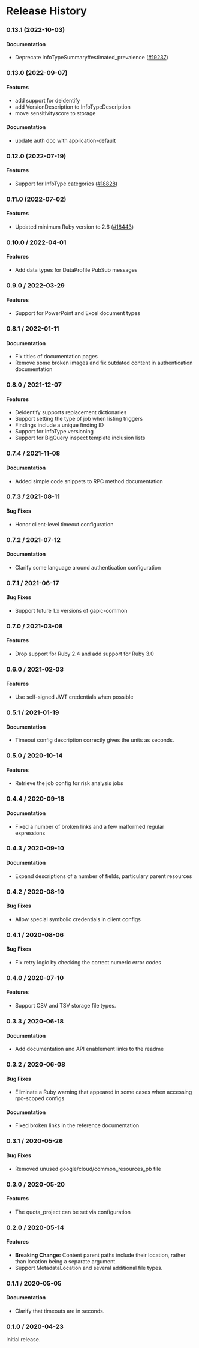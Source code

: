 # Release History

### 0.13.1 (2022-10-03)

#### Documentation

* Deprecate InfoTypeSummary#estimated_prevalence ([#19237](https://github.com/googleapis/google-cloud-ruby/issues/19237)) 

### 0.13.0 (2022-09-07)

#### Features

* add support for deidentify 
* add VersionDescription to InfoTypeDescription 
* move sensitivityscore to storage 
#### Documentation

* update auth doc with application-default 

### 0.12.0 (2022-07-19)

#### Features

* Support for InfoType categories ([#18828](https://github.com/googleapis/google-cloud-ruby/issues/18828)) 

### 0.11.0 (2022-07-02)

#### Features

* Updated minimum Ruby version to 2.6 ([#18443](https://github.com/googleapis/google-cloud-ruby/issues/18443)) 

### 0.10.0 / 2022-04-01

#### Features

* Add data types for DataProfile PubSub messages

### 0.9.0 / 2022-03-29

#### Features

* Support for PowerPoint and Excel document types

### 0.8.1 / 2022-01-11

#### Documentation

* Fix titles of documentation pages
* Remove some broken images and fix outdated content in authentication documentation

### 0.8.0 / 2021-12-07

#### Features

* Deidentify supports replacement dictionaries
* Support setting the type of job when listing triggers
* Findings include a unique finding ID
* Support for InfoType versioning
* Support for BigQuery inspect template inclusion lists

### 0.7.4 / 2021-11-08

#### Documentation

* Added simple code snippets to RPC method documentation

### 0.7.3 / 2021-08-11

#### Bug Fixes

* Honor client-level timeout configuration

### 0.7.2 / 2021-07-12

#### Documentation

* Clarify some language around authentication configuration

### 0.7.1 / 2021-06-17

#### Bug Fixes

* Support future 1.x versions of gapic-common

### 0.7.0 / 2021-03-08

#### Features

* Drop support for Ruby 2.4 and add support for Ruby 3.0

### 0.6.0 / 2021-02-03

#### Features

* Use self-signed JWT credentials when possible

### 0.5.1 / 2021-01-19

#### Documentation

* Timeout config description correctly gives the units as seconds.

### 0.5.0 / 2020-10-14

#### Features

* Retrieve the job config for risk analysis jobs

### 0.4.4 / 2020-09-18

#### Documentation

* Fixed a number of broken links and a few malformed regular expressions

### 0.4.3 / 2020-09-10

#### Documentation

* Expand descriptions of a number of fields, particulary parent resources

### 0.4.2 / 2020-08-10

#### Bug Fixes

* Allow special symbolic credentials in client configs

### 0.4.1 / 2020-08-06

#### Bug Fixes

* Fix retry logic by checking the correct numeric error codes

### 0.4.0 / 2020-07-10

#### Features

* Support CSV and TSV storage file types.

### 0.3.3 / 2020-06-18

#### Documentation

* Add documentation and API enablement links to the readme

### 0.3.2 / 2020-06-08

#### Bug Fixes

* Eliminate a Ruby warning that appeared in some cases when accessing rpc-scoped configs

#### Documentation

* Fixed broken links in the reference documentation

### 0.3.1 / 2020-05-26

#### Bug Fixes

* Removed unused google/cloud/common_resources_pb file

### 0.3.0 / 2020-05-20

#### Features

* The quota_project can be set via configuration

### 0.2.0 / 2020-05-14

#### Features

* **Breaking Change:** Content parent paths include their location, rather than location being a separate argument.
* Support MetadataLocation and several additional file types.

### 0.1.1 / 2020-05-05

#### Documentation

* Clarify that timeouts are in seconds.

### 0.1.0 / 2020-04-23

Initial release.
